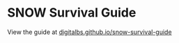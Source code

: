 # SNOW Survival Guide
View the guide at [digitalbs.github.io/snow-survival-guide](https://digitalbs.github.io/snow-survival-guide/)
